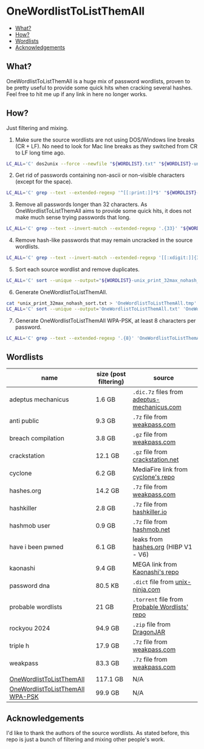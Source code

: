 # OneWordlistToListThemAll

* [What?](#what)
* [How?](#how)
* [Wordlists](#wordlists)
* [Acknowledgements](#acknowledgements)

## What? <a name="what" />

OneWordlistToListThemAll is a huge mix of password wordlists, proven to be pretty useful to provide some quick hits when cracking several hashes. Feel free to hit me up if any link in here no longer works.

## How? <a name="how" />

Just filtering and mixing.

1. Make sure the source wordlists are not using DOS/Windows line breaks (CR + LF). No need to look for Mac line breaks as they switched from CR to LF long time ago.
```bash
LC_ALL='C' dos2unix --force --newfile "${WORDLIST}.txt" "${WORDLIST}-unix.txt"
```
2. Get rid of passwords containing non-ascii or non-visible characters (except for the space).
```bash
LC_ALL='C' grep --text --extended-regexp '^[[:print:]]*$' "${WORDLIST}-unix.txt" > "${WORDLIST}-unix_print.txt"
```
3. Remove all passwords longer than 32 characters. As OneWordlistToListThemAll aims to provide some quick hits, it does not make much sense trying passwords that long.
```bash
LC_ALL='C' grep --text --invert-match --extended-regexp '.{33}' "${WORDLIST}-unix_print.txt" > "${WORDLIST}-unix_print_32max.txt"
```
4. Remove hash-like passwords that may remain uncracked in the source wordlists.
```bash
LC_ALL='C' grep --text --invert-match --extended-regexp '[[:xdigit:]]{32}' "${WORDLIST}-unix_print_32max.txt" > "${WORDLIST}-unix_print_32max_nohash.txt"
```
5. Sort each source wordlist and remove duplicates.
```bash
LC_ALL='C' sort --unique --output="${WORDLIST}-unix_print_32max_nohash_sort.txt" "${WORDLIST}-unix_print_32max_nohash.txt"
```
6. Generate OneWordlistToListThemAll.
```bash
cat *unix_print_32max_nohash_sort.txt > 'OneWordlistToListThemAll.tmp'
LC_ALL='C' sort --unique --output='OneWordlistToListThemAll.txt' 'OneWordlistToListThemAll.tmp'
```
7. Generate OneWordlistToListThemAll WPA-PSK, at least 8 characters per password.
```bash
LC_ALL='C' grep --text --extended-regexp '.{8}' 'OneWordlistToListThemAll.txt' > 'OneWordlistToListThemAll_WPA-PSK.txt'
```

## Wordlists <a name="wordlists" />

name | size (post filtering) | source
-- | -- | --
adeptus mechanicus | 1.6 GB | `.dic.7z` files from [adeptus-mechanicus.com](https://www.adeptus-mechanicus.com/codex/hashpass/)
anti public | 9.3 GB | `.7z` file from [weakpass.com](https://weakpass.com/wordlists/antipublic_breach)
breach compilation | 3.8 GB | `.gz` file from [weakpass.com](https://weakpass.com/wordlists/breachcompilation.txt)
crackstation | 12.1 GB | `.gz` file from [crackstation.net](https://crackstation.net/crackstation-wordlist-password-cracking-dictionary.htm)
cyclone | 6.2 GB | MediaFire link from [cyclone's repo](https://github.com/cyclone-github/wordlist/tree/master/cyclone_hk_v2)
hashes.org | 14.2 GB | `.7z` file from [weakpass.com](https://weakpass.com/wordlists/hashes.org)
hashkiller | 2.8 GB | `.7z` file from [hashkiller.io](https://hashkiller.io/download)
hashmob user | 0.9 GB | `.7z` file from [hashmob.net](https://hashmob.net/resources/hashmob)
have i been pwned | 6.1 GB | leaks from [hashes.org](https://temp.hashes.org/leaks.php) (HIBP V1 - V6)
kaonashi | 9.4 GB | MEGA link from [Kaonashi's repo](https://github.com/kaonashi-passwords/Kaonashi/tree/master/wordlists)
password dna | 80.5 KB | `.dict` file from [unix-ninja.com](https://www.unix-ninja.com/p/Password_DNA)
probable wordlists | 21 GB | `.torrent` file from [Probable Wordlists' repo](https://github.com/berzerk0/Probable-Wordlists/tree/master/Real-Passwords/Real-Password-Rev-2-Torrents)
rockyou 2024 | 94.9 GB | `.zip` file from [DragonJAR](https://djar.co/rockyou2024zip)
triple h | 17.9 GB | `.7z` file from [weakpass.com](https://weakpass.com/wordlists/triple_h.txt)
weakpass | 83.3 GB | `.7z` file from [weakpass.com](https://weakpass.com/wordlists/weakpass_4a.txt)
 | | 
[OneWordlistToListThemAll](https://drive.proton.me/urls/QZJTS5GST0#SEOcN29GRopg) | 117.1 GB | N/A
[OneWordlistToListThemAll WPA-PSK](https://drive.proton.me/urls/5WA143E4VR#SyUQytWmgZr9) | 99.9 GB | N/A

## Acknowledgements <a name="acknowledgements" />

I'd like to thank the authors of the source wordlists. As stated before, this repo is just a bunch of filtering and mixing other people's work.
